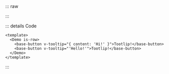::: raw

<ClientOnly>
  <TooltipDirective />
</ClientOnly>

:::

::: details Code

```vue
<template>
  <Demo is-row>
    <base-button v-tooltip="{ content: 'Hi!' }">Tootlip!</base-button>
    <base-button v-tooltip="'Hello!'">Tootlip!</base-button>
  </Demo>
</template>
```

:::
